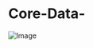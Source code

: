 # Core-Data-

![Image](https://github.com/user-attachments/assets/1993f917-d817-44dd-9862-587b9d9ecfff)
